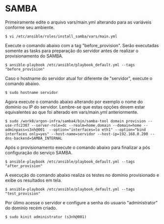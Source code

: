 # SAMBA

Primeiramente edite o arquivo vars/main.yml alterando para as variáveis conforme seu ambiente.
```
$ vi /etc/ansible/roles/install_samba/vars/main.yml
```


Execute o comando abaixo com a tag "before_provision". Serão executadas somente as tasks para preparação do servidor antes de realizar o provisionamento do SAMBA.
```
$ ansible-playbook /etc/ansible/playbook_default.yml --tags "before_provision"
```


Caso o hostname do servidor atual for diferente de "servidor", execute o comando abaixo.
```
$ sudo hostname servidor
```


Agora execute o comando abaixo alterando por exemplo o nome do dominio ou IP do servidor.
Lembre-se que estas opções devem estar equivalentes ao que foi alterado em vars/main.yml anteriormente.
```
$ sudo /work0/argon-infra/samba4/bin/samba-tool domain provision --use-rfc2307 --server-role=dc --realm=home.domain --domain=home --adminpass=s3nh@001  --option="interfaces=lo eth1" --option="bind interfaces only=yes" --host-name=servidor --host-ip=192.168.0.200 --dns-backend=SAMBA_INTERNAL
```


Após o provisionamento execute o comando abaixo para finalizar a pós configuração do serviço SAMBA.
```
$ ansible-playbook /etc/ansible/playbook_default.yml --tags "after_provision"
```


A execução do comando abaixo realiza os testes no domínio provisionado e exibe os resultados em tela.
```
$ ansible-playbook /etc/ansible/playbook_default.yml --tags "test_provision"
```


Por úlimo acesse o servidor e configure a senha do usuario "administrator" do domínio recém criado.
```
$ sudo kinit administrator (s3nh@001)
```
